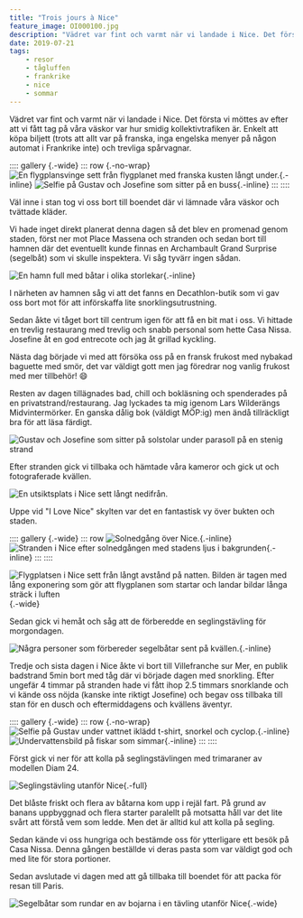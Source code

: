 ```yaml
---
title: "Trois jours à Nice"
feature_image: OI000100.jpg
description: "Vädret var fint och varmt när vi landade i Nice. Det första vi möttes av efter att vi fått tag på våra väskor var hur smidig…"
date: 2019-07-21
tags:
    - resor
    - tågluffen
    - frankrike
    - nice
    - sommar
---
```


Vädret var fint och varmt när vi landade i Nice. Det första vi möttes av efter att vi fått tag på våra väskor var hur smidig kollektivtrafiken är. Enkelt att köpa biljett (trots att allt var på franska, inga engelska menyer på någon automat i Frankrike inte) och trevliga spårvagnar.

:::: gallery {.-wide}
::: row {.-no-wrap}
![En flygplansvinge sett från flygplanet med franska kusten långt under.](20190718_124251-2-3.jpg){.-inline}
![Selfie på Gustav och Josefine som sitter på en buss](20190718_133048-01.jpeg){.-inline}
:::
::::

Väl inne i stan tog vi oss bort till boendet där vi lämnade våra väskor och tvättade kläder.

Vi hade inget direkt planerat denna dagen så det blev en promenad genom staden, först ner mot Place Massena och stranden och sedan bort till hamnen där det eventuellt kunde finnas en Archambault Grand Surprise (segelbåt) som vi skulle inspektera. Vi såg tyvärr ingen sådan.

![En hamn full med båtar i olika storlekar](OI000042-1.jpg){.-inline}

I närheten av hamnen såg vi att det fanns en Decathlon-butik som vi gav oss bort mot för att införskaffa lite snorklingsutrustning.

Sedan åkte vi tåget bort till centrum igen för att få en bit mat i oss. Vi hittade en trevlig restaurang med trevlig och snabb personal som hette Casa Nissa. Josefine åt en god entrecote och jag åt grillad kyckling.

Nästa dag började vi med att försöka oss på en fransk frukost med nybakad baguette med smör, det var väldigt gott men jag föredrar nog vanlig frukost med mer tillbehör! 😄

Resten av dagen tillägnades bad, chill och bokläsning och spenderades på en privatstrand/restaurang. Jag lyckades ta mig igenom Lars Wilderängs Midvintermörker. En ganska dålig bok (väldigt MÖP:ig) men ändå tillräckligt bra för att läsa färdigt.

![Gustav och Josefine som sitter på solstolar under parasoll på en stenig strand](20190719_110129-1.jpg)

Efter stranden gick vi tillbaka och hämtade våra kameror och gick ut och fotograferade kvällen.

![En utsiktsplats i Nice sett långt nedifrån.](OI000095.jpg)

Uppe vid "I Love Nice" skylten var det en fantastisk vy över bukten och staden.

:::: gallery {.-wide}
::: row
![Solnedgång över Nice.](OI000100.jpg){.-inline}
![Stranden i Nice efter solnedgången med stadens ljus i bakgrunden](OI000101-1.jpg){.-inline}
:::
::::

![Flygplatsen i Nice sett från långt avstånd på natten. Bilden är tagen med lång exponering som gör att flygplanen som startar och landar bildar långa sträck i luften](OI000043-2.jpg){.-wide}

Sedan gick vi hemåt och såg att de förberedde en seglingstävling för morgondagen.

![Några personer som förbereder segelbåtar sent på kvällen.](20190719_215754-1.jpg){.-inline}

Tredje och sista dagen i Nice åkte vi bort till Villefranche sur Mer, en publik badstrand 5min bort med tåg där vi började dagen med snorkling. Efter ungefär 4 timmar på stranden hade vi fått ihop 2.5 timmars snorklande och vi kände oss nöjda (kanske inte riktigt Josefine) och begav oss tillbaka till stan för en dusch och eftermiddagens och kvällens äventyr.

:::: gallery {.-wide}
::: row {.-no-wrap}
![Selfie på Gustav under vattnet iklädd t-shirt, snorkel och cyclop.](GOPR0288_ALTA-47839978638637440_high.jpg){.-inline}
![Undervattensbild på fiskar som simmar](GOPR0327_ALTA-47839978638637440_high.jpg){.-inline}
:::
::::

Först gick vi ner för att kolla på seglingstävlingen med trimaraner av modellen Diam 24.

![Seglingstävling utanför Nice](OI000050.jpg){.-full}

Det blåste friskt och flera av båtarna kom upp i rejäl fart. På grund av banans uppbyggnad och flera starter paralellt på motsatta håll var det lite svårt att förstå vem som ledde. Men det är alltid kul att kolla på segling.

Sedan kände vi oss hungriga och bestämde oss för ytterligare ett besök på Casa Nissa. Denna gången beställde vi deras pasta som var väldigt god och med lite för stora portioner.

Sedan avslutade vi dagen med att gå tillbaka till boendet för att packa för resan till Paris.

![Segelbåtar som rundar en av bojarna i en tävling utanför Nice](OI000103-1.jpg){.-wide}


